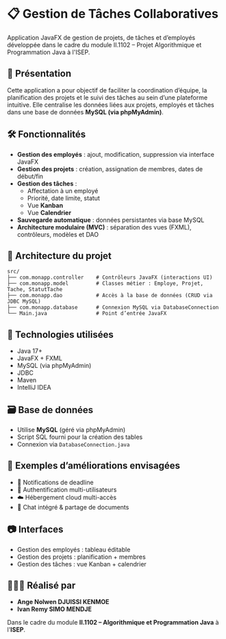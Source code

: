 
# 📋 Gestion de Tâches Collaboratives

Application JavaFX de gestion de projets, de tâches et d’employés développée dans le cadre du module II.1102 – Projet Algorithmique et Programmation Java à l'ISEP.

## 🚀 Présentation

Cette application a pour objectif de faciliter la coordination d’équipe, la planification des projets et le suivi des tâches au sein d’une plateforme intuitive. Elle centralise les données liées aux projets, employés et tâches dans une base de données **MySQL (via phpMyAdmin)**.

## 🛠️ Fonctionnalités

- **Gestion des employés** : ajout, modification, suppression via interface JavaFX
- **Gestion des projets** : création, assignation de membres, dates de début/fin
- **Gestion des tâches** :
  - Affectation à un employé
  - Priorité, date limite, statut
  - Vue **Kanban**
  - Vue **Calendrier**
- **Sauvegarde automatique** : données persistantes via base MySQL
- **Architecture modulaire (MVC)** : séparation des vues (FXML), contrôleurs, modèles et DAO

## 📁 Architecture du projet

```
src/
├── com.monapp.controller    # Contrôleurs JavaFX (interactions UI)
├── com.monapp.model         # Classes métier : Employe, Projet, Tache, StatutTache
├── com.monapp.dao           # Accès à la base de données (CRUD via JDBC MySQL)
├── com.monapp.database      # Connexion MySQL via DatabaseConnection
└── Main.java                # Point d’entrée JavaFX
```

## 🧱 Technologies utilisées

- Java 17+
- JavaFX + FXML
- MySQL (via phpMyAdmin)
- JDBC
- Maven
- IntelliJ IDEA

## 🗃️ Base de données

- Utilise **MySQL** (géré via phpMyAdmin)
- Script SQL fourni pour la création des tables
- Connexion via `DatabaseConnection.java`

## 📌 Exemples d’améliorations envisagées

- 🔔 Notifications de deadline
- 🔐 Authentification multi-utilisateurs
- ☁️ Hébergement cloud multi-accès
- 💬 Chat intégré & partage de documents

## 📷 Interfaces

- Gestion des employés : tableau éditable
- Gestion des projets : planification + membres
- Gestion des tâches : vue Kanban + calendrier

## 🧑🏽‍💻 Réalisé par

- **Ange Nolwen DJUISSI KENMOE**
- **Ivan Remy SIMO MENDJE** 

Dans le cadre du module **II.1102 – Algorithmique et Programmation Java** à l'**ISEP**.

